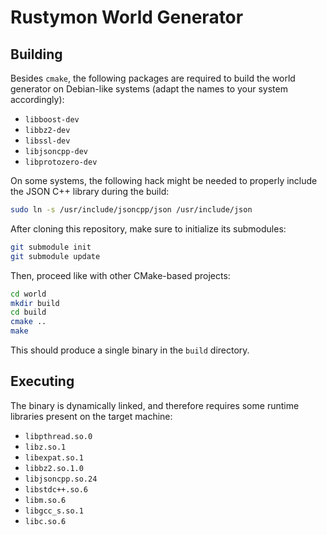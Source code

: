 # Rustymon World Generator

## Building

Besides `cmake`, the following packages are required
to build the world generator on Debian-like systems
(adapt the names to your system accordingly):

- `libboost-dev`
- `libbz2-dev`
- `libssl-dev`
- `libjsoncpp-dev`
- `libprotozero-dev`

On some systems, the following hack might be needed to properly
include the JSON C++ library during the build:

```sh
sudo ln -s /usr/include/jsoncpp/json /usr/include/json
```

After cloning this repository, make sure to initialize its submodules:

```sh
git submodule init
git submodule update
```

Then, proceed like with other CMake-based projects:

```sh
cd world
mkdir build
cd build
cmake ..
make
```

This should produce a single binary in the `build` directory.

## Executing

The binary is dynamically linked, and therefore requires
some runtime libraries present on the target machine:

- `libpthread.so.0`
- `libz.so.1`
- `libexpat.so.1`
- `libbz2.so.1.0`
- `libjsoncpp.so.24`
- `libstdc++.so.6`
- `libm.so.6`
- `libgcc_s.so.1`
- `libc.so.6`
